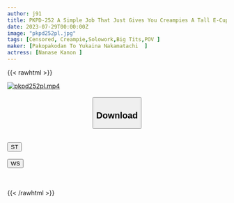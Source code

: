 ```yaml
---
author: j91
title: PKPD-252 A Simple Job That Just Gives You Creampies A Tall E-Cup Cheating Office Lady Who Is In Her First Year As A New Graduate Kanon 23 Years Old Kanon Nanase
date: 2023-07-29T00:00:00Z
image: "pkpd252pl.jpg"
tags: [Censored, Creampie,Solowork,Big Tits,POV	]
maker: [Pakopakodan To Yukaina Nakamatachi  ]
actress: [Nanase Kanon ]
---
```



{{< rawhtml >}}

<div class="video" data-videoid="zVkpzYaVKZUYlAb">
    <a href="javascript:;">
        <img src="https://my.j91.asia/posts/pkpd252pl/pkpd252pl.jpg" width="WIDTH" height="HEIGHT" alt="pkpd252pl.mp4" loading="lazy">
    </a>
</div>

<script type="text/javascript" src="https://j91.asia/asset/on-demand-st.js"></script>

<br>
  <link rel="stylesheet" href="https://j91.asia/asset/bs5.css">
  
  <center>
  <button class="btn btn-primary" type="button" data-bs-toggle="collapse" data-bs-target=".multi-collapse" aria-expanded="false" aria-controls="multiCollapseExample1 multiCollapseExample2"><h2>Download</h2></button></center>
</p>
<div class="row">
  <div class="col">
    <div class="collapse multi-collapse" id="multiCollapseExample1">
      <div class="card card-body">
	      	      <br>
<div class="buttons">  
<a href="https://streamtape.to/v/zVkpzYaVKZUYlAb"><button class="btn-hover color-3"><i class="fa fa-download"></i> ST</button></a></div>
    </div>
  </div>
</div>
  <div class="col">
    <div class="collapse multi-collapse" id="multiCollapseExample2">
      <div class="card card-body">
	      <br>
<div class="buttons">
    <a href="https://streamruby.com/34ilp9ekcx66.html"><button class="btn-hover color-9"><i class="fa fa-download"></i> WS</button></a></div>
<br><br>
      </div>
    </div>
  </div>
</div>

{{< /rawhtml >}}
